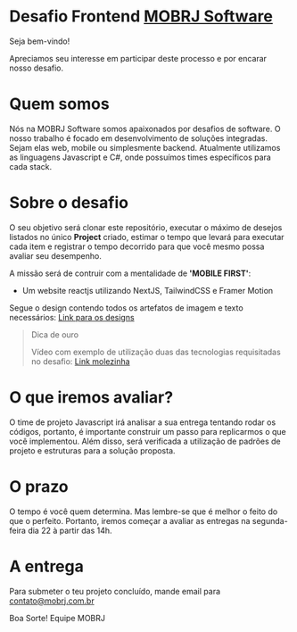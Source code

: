 # Desafio Frontend [MOBRJ Software](https://www.mobrj.com.br)

Seja bem-vindo!

Apreciamos seu interesse em participar deste processo e por encarar nosso desafio.

# Quem somos

Nós na MOBRJ Software somos apaixonados por desafios de software. O nosso trabalho é focado em desenvolvimento de soluções integradas. Sejam elas web, mobile ou simplesmente backend. Atualmente utilizamos as linguagens Javascript e C#, onde possuímos times específicos para cada stack.

# Sobre o desafio

O seu objetivo será clonar este repositório, executar o máximo de desejos listados no único **Project** criado, estimar o tempo que levará para executar cada item e registrar o tempo decorrido para que você mesmo possa avaliar seu desempenho.

A missão será de contruir com a mentalidade de **'MOBILE FIRST'**:

- Um website reactjs utilizando NextJS, TailwindCSS e Framer Motion

Segue o design contendo todos os artefatos de imagem e texto necessários: [Link para os designs](https://www.figma.com/file/jJ7GHmAetLDb0O0dcYEMwD/Desafio-MOBRJ?node-id=438%3A9688)

> Dica de ouro
>
> Vídeo com exemplo de utilização duas das tecnologias requisitadas no desafio: [Link molezinha](https://www.youtube.com/watch?v=n_GU1yTImJg)

# O que iremos avaliar?

O time de projeto Javascript irá analisar a sua entrega tentando rodar os códigos, portanto, é importante construir um passo para replicarmos o que você implementou. Além disso, será verificada a utilização de padrões de projeto e estruturas para a solução proposta.

# O prazo

O tempo é você quem determina. Mas lembre-se que é melhor o feito do que o perfeito. Portanto, iremos começar a avaliar as entregas na segunda-feira dia 22 à partir das 14h.

# A entrega

Para submeter o teu projeto concluído, mande email para contato@mobrj.com.br

Boa Sorte!
Equipe MOBRJ
